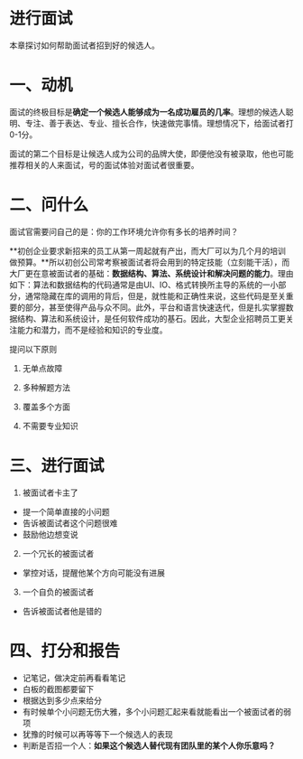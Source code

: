# 进行面试

本章探讨如何帮助面试者招到好的候选人。

# 一、动机

面试的终极目标是**确定一个候选人能够成为一名成功雇员的几率**。理想的候选人聪明、专注、善于表达、专业、擅长合作，快速做完事情。理想情况下，给面试者打0-1分。

面试的第二个目标是让候选人成为公司的品牌大使，即便他没有被录取，他也可能推荐相关的人来面试，号的面试体验对面试者很重要。

# 二、问什么

面试官需要问自己的是：你的工作环境允许你有多长的培养时间？

**初创企业要求新招来的员工从第一周起就有产出，而大厂可以为几个月的培训做预算。**所以初创公司常考察被面试者将会用到的特定技能（立刻能干活），而大厂更在意被面试者的基础：**数据结构、算法、系统设计和解决问题的能力**。理由如下：算法和数据结构的代码通常是由UI、IO、格式转换所主导的系统的一小部分，通常隐藏在库的调用的背后，但是，就性能和正确性来说，这些代码是至关重要的部分，甚至使得产品与众不同。此外，平台和语言快速迭代，但是扎实掌握数据结构、算法和系统设计，是任何软件成功的基石。因此，大型企业招聘员工更关注能力和潜力，而不是经验和知识的专业度。

提问以下原则

1. 无单点故障

2. 多种解题方法

3. 覆盖多个方面

4. 不需要专业知识

# 三、进行面试

1. 被面试者卡主了

- 提一个简单直接的小问题
- 告诉被面试者这个问题很难
- 鼓励他边想变说

2. 一个冗长的被面试者

- 掌控对话，提醒他某个方向可能没有进展

3. 一个自负的被面试者

- 告诉被面试者他是错的

# 四、打分和报告

- 记笔记，做决定前再看看笔记
- 白板的截图都要留下
- 根据达到多少点来给分
- 有时候单个小问题无伤大雅，多个小问题汇起来看就能看出一个被面试者的弱项
- 犹豫的时候可以再等等下一个候选人的表现
- 判断是否招一个人：**如果这个候选人替代现有团队里的某个人你乐意吗？**
